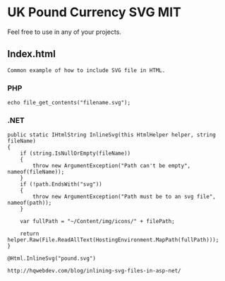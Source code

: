# UK Pound Currency SVG MIT

Feel free to use in any of your projects.

## Index.html

```
Common example of how to include SVG file in HTML.
```

### PHP

```
echo file_get_contents("filename.svg");
```

### .NET

```
public static IHtmlString InlineSvg(this HtmlHelper helper, string fileName)
{
    if (string.IsNullOrEmpty(fileName))
    {
        throw new ArgumentException("Path can't be empty", nameof(fileName));
    }
    if (!path.EndsWith("svg"))
    {
        throw new ArgumentException("Path must be to an svg file", nameof(path));
    }

    var fullPath = "~/Content/img/icons/" + filePath;

    return helper.Raw(File.ReadAllText(HostingEnvironment.MapPath(fullPath)));
}

@Html.InlineSvg("pound.svg")

http://hqwebdev.com/blog/inlining-svg-files-in-asp-net/
```

